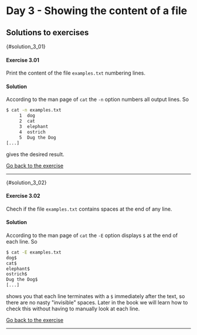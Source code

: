 # Day 3 - Showing the content of a file

## Solutions to exercises

{#solution_3_01}
#### Exercise 3.01
Print the content of the file `examples.txt` numbering lines.

#### Solution
According to the man page of `cat` the `-n` option numbers all output lines. So

``` sh
$ cat -n examples.txt
     1  dog
     2  cat
     3  elephant
     4  ostrich
     5  Dug the Dog
[...]
```

gives the desired result.

[Go back to the exercise](#exercise_3_01)

* * *

{#solution_3_02}
#### Exercise 3.02
Chech if the file `examples.txt` contains spaces at the end of any line.

#### Solution
According to the man page of `cat` the `-E` option displays `$` at the end of each line. So

``` sh
$ cat -E examples.txt
dog$
cat$
elephant$
ostrich$
Dug the Dog$
[...]
```

shows you that each line terminates with a `$` immediately after the text, so there are no nasty "invisible" spaces. Later in the book we will learn how to check this without having to manually look at each line.

[Go back to the exercise](#exercise_3_02)

* * *

